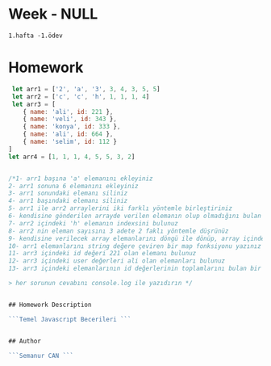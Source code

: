 # Week - NULL
```1.hafta -1.ödev```

# Homework 

```javascript
 let arr1 = ['2', 'a', '3', 3, 4, 3, 5, 5]
 let arr2 = ['c', 'c', 'h', 1, 1, 1, 4]
 let arr3 = [
    { name: 'ali', id: 221 },
    { name: 'veli', id: 343 },
    { name: 'konya', id: 333 },
    { name: 'ali', id: 664 },
    { name: 'selim', id: 112 }
]
let arr4 = [1, 1, 1, 4, 5, 5, 3, 2] 


/*1- arr1 başına 'a' elemanını ekleyiniz
2- arr1 sonuna 6 elemanını ekleyiniz
3- arr1 sonundaki elemanı siliniz
4- arr1 başındaki elemanı siliniz
5- arr1 ile arr2 arraylerini iki farklı yöntemle birleştiriniz
6- kendisine gönderilen arrayde verilen elemanın olup olmadığını bulan array ve aranan eleman olmak üzere iki parametre alan ve geriye boolean değer döndüren bir fonksiyon yazınız ve bu fonkisiyona arr2 ve 'h' parametresini verip çağırınız
7- arr2 içindeki 'h' elemanın indexsini bulunuz
8- arr2 nin eleman sayısını 3 adete 2 faklı yöntemle düşrünüz
9- kendisine verilecek array elemanlarını döngü ile dönüp, array içindeki number değerlerinin toplamını geriye dönen bir fonkiyon yazınız ve arr1 değeri ile çağırınız   
10- arr1 elemanlarını string değere çeviren bir map fonksiyonu yazınız    
11- arr3 içindeki id değeri 221 olan elemanı bulunuz
12- arr3 içindeki user değerleri ali olan elemanları bulunuz
13- arr3 içindeki elemanlarının id değerlerinin toplamlarını bulan bir reduce fonsiyonu yazınız

> her sorunun cevabını console.log ile yazıdırın */


## Homework Description

```Temel Javascrıpt Becerileri ```


## Author

```Semanur CAN ```
